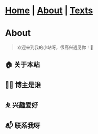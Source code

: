 # [Home](/README) |   [About](/about)  |   [Texts](/allTexts)

# About

> 欢迎来到我的小站呀，很高兴遇见你！🤝


## 🏠 关于本站

## 👨‍💻 博主是谁

## ⛹ 兴趣爱好

## 📬 联系我呀

